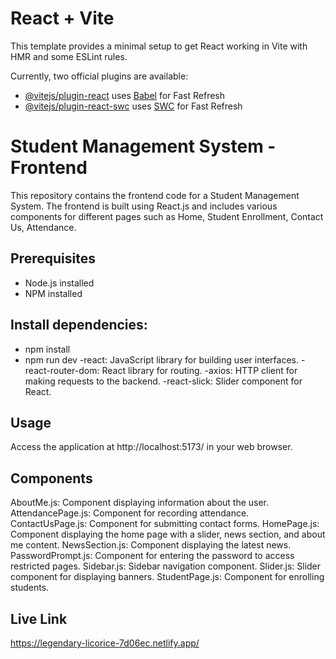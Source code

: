 # React + Vite

This template provides a minimal setup to get React working in Vite with HMR and some ESLint rules.

Currently, two official plugins are available:

- [@vitejs/plugin-react](https://github.com/vitejs/vite-plugin-react/blob/main/packages/plugin-react/README.md) uses [Babel](https://babeljs.io/) for Fast Refresh
- [@vitejs/plugin-react-swc](https://github.com/vitejs/vite-plugin-react-swc) uses [SWC](https://swc.rs/) for Fast Refresh


# Student Management System - Frontend

This repository contains the frontend code for a Student Management System. The frontend is built using React.js and includes various components for different pages such as Home, Student Enrollment, Contact Us, Attendance.

## Prerequisites
- Node.js installed
- NPM installed

## Install dependencies:
- npm install
- npm run dev
-react: JavaScript library for building user interfaces.
-react-router-dom: React library for routing.
-axios: HTTP client for making requests to the backend.
-react-slick: Slider component for React.
  
## Usage
Access the application at http://localhost:5173/ in your web browser.

## Components
AboutMe.js: Component displaying information about the user.
AttendancePage.js: Component for recording attendance.
ContactUsPage.js: Component for submitting contact forms.
HomePage.js: Component displaying the home page with a slider, news section, and about me content.
NewsSection.js: Component displaying the latest news.
PasswordPrompt.js: Component for entering the password to access restricted pages.
Sidebar.js: Sidebar navigation component.
Slider.js: Slider component for displaying banners.
StudentPage.js: Component for enrolling students.

## Live Link 

https://legendary-licorice-7d06ec.netlify.app/
